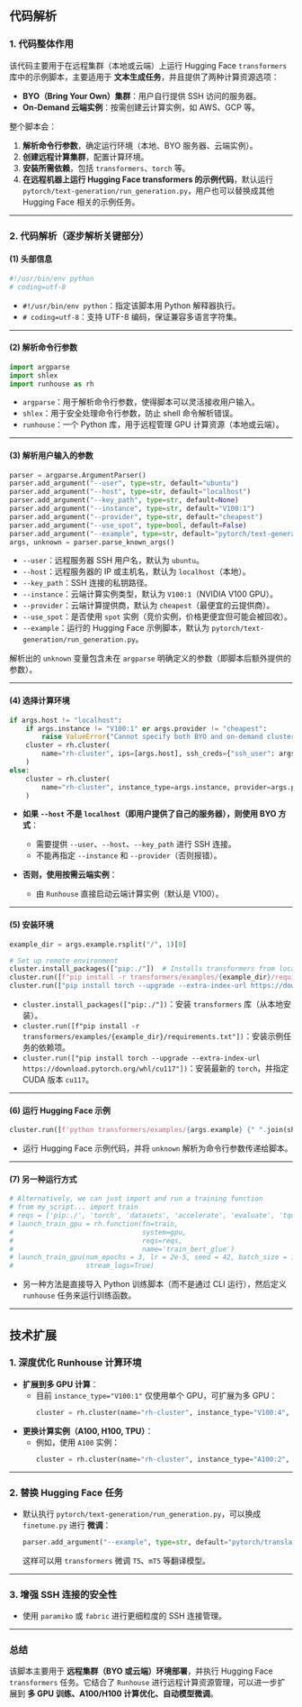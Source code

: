 ## **代码解析**

### **1. 代码整体作用**
该代码主要用于在远程集群（本地或云端）上运行 Hugging Face `transformers` 库中的示例脚本，主要适用于 **文本生成任务**，并且提供了两种计算资源选项：
- **BYO（Bring Your Own）集群**：用户自行提供 SSH 访问的服务器。
- **On-Demand 云端实例**：按需创建云计算实例，如 AWS、GCP 等。

整个脚本会：
1. **解析命令行参数**，确定运行环境（本地、BYO 服务器、云端实例）。
2. **创建远程计算集群**，配置计算环境。
3. **安装所需依赖**，包括 `transformers`、`torch` 等。
4. **在远程机器上运行 Hugging Face transformers 的示例代码**，默认运行 `pytorch/text-generation/run_generation.py`，用户也可以替换成其他 Hugging Face 相关的示例任务。

---

### **2. 代码解析（逐步解析关键部分）**

#### **(1) 头部信息**
```python
#!/usr/bin/env python
# coding=utf-8
```
- `#!/usr/bin/env python`：指定该脚本用 Python 解释器执行。
- `# coding=utf-8`：支持 UTF-8 编码，保证兼容多语言字符集。

---

#### **(2) 解析命令行参数**
```python
import argparse
import shlex
import runhouse as rh
```
- `argparse`：用于解析命令行参数，使得脚本可以灵活接收用户输入。
- `shlex`：用于安全处理命令行参数，防止 shell 命令解析错误。
- `runhouse`：一个 Python 库，用于远程管理 GPU 计算资源（本地或云端）。

---

#### **(3) 解析用户输入的参数**
```python
parser = argparse.ArgumentParser()
parser.add_argument("--user", type=str, default="ubuntu")
parser.add_argument("--host", type=str, default="localhost")
parser.add_argument("--key_path", type=str, default=None)
parser.add_argument("--instance", type=str, default="V100:1")
parser.add_argument("--provider", type=str, default="cheapest")
parser.add_argument("--use_spot", type=bool, default=False)
parser.add_argument("--example", type=str, default="pytorch/text-generation/run_generation.py")
args, unknown = parser.parse_known_args()
```
- `--user`：远程服务器 SSH 用户名，默认为 `ubuntu`。
- `--host`：远程服务器的 IP 或主机名，默认为 `localhost`（本地）。
- `--key_path`：SSH 连接的私钥路径。
- `--instance`：云端计算实例类型，默认为 `V100:1`（NVIDIA V100 GPU）。
- `--provider`：云端计算提供商，默认为 `cheapest`（最便宜的云提供商）。
- `--use_spot`：是否使用 `spot` 实例（竞价实例，价格更便宜但可能会被回收）。
- `--example`：运行的 Hugging Face 示例脚本，默认为 `pytorch/text-generation/run_generation.py`。

解析出的 `unknown` 变量包含未在 `argparse` 明确定义的参数（即脚本后额外提供的参数）。

---

#### **(4) 选择计算环境**
```python
if args.host != "localhost":
    if args.instance != "V100:1" or args.provider != "cheapest":
        raise ValueError("Cannot specify both BYO and on-demand cluster args")
    cluster = rh.cluster(
        name="rh-cluster", ips=[args.host], ssh_creds={"ssh_user": args.user, "ssh_private_key": args.key_path}
    )
else:
    cluster = rh.cluster(
        name="rh-cluster", instance_type=args.instance, provider=args.provider, use_spot=args.use_spot
    )
```
- **如果 `--host` 不是 `localhost`（即用户提供了自己的服务器），则使用 BYO 方式**：
  - 需要提供 `--user`、`--host`、`--key_path` 进行 SSH 连接。
  - 不能再指定 `--instance` 和 `--provider`（否则报错）。

- **否则，使用按需云端实例**：
  - 由 `Runhouse` 直接启动云端计算实例（默认是 V100）。

---

#### **(5) 安装环境**
```python
example_dir = args.example.rsplit("/", 1)[0]

# Set up remote environment
cluster.install_packages(["pip:./"])  # Installs transformers from local source
cluster.run([f"pip install -r transformers/examples/{example_dir}/requirements.txt"])
cluster.run(["pip install torch --upgrade --extra-index-url https://download.pytorch.org/whl/cu117"])
```
- `cluster.install_packages(["pip:./"])`：安装 `transformers` 库（从本地安装）。
- `cluster.run([f"pip install -r transformers/examples/{example_dir}/requirements.txt"])`：安装示例任务的依赖项。
- `cluster.run(["pip install torch --upgrade --extra-index-url https://download.pytorch.org/whl/cu117"])`：安装最新的 `torch`，并指定 CUDA 版本 `cu117`。

---

#### **(6) 运行 Hugging Face 示例**
```python
cluster.run([f'python transformers/examples/{args.example} {" ".join(shlex.quote(arg) for arg in unknown)}'])
```
- 运行 Hugging Face 示例代码，并将 `unknown` 解析为命令行参数传递给脚本。

---

#### **(7) 另一种运行方式**
```python
# Alternatively, we can just import and run a training function
# from my_script... import train
# reqs = ['pip:./', 'torch', 'datasets', 'accelerate', 'evaluate', 'tqdm', 'scipy', 'scikit-learn', 'tensorboard']
# launch_train_gpu = rh.function(fn=train,
#                                system=gpu,
#                                reqs=reqs,
#                                name='train_bert_glue')
# launch_train_gpu(num_epochs = 3, lr = 2e-5, seed = 42, batch_size = 16
#                  stream_logs=True)
```
- 另一种方法是直接导入 Python 训练脚本（而不是通过 CLI 运行），然后定义 `runhouse` 任务来运行训练函数。

---

## **技术扩展**
### **1. 深度优化 Runhouse 计算环境**
- **扩展到多 GPU 计算**：
  - 目前 `instance_type="V100:1"` 仅使用单个 GPU，可扩展为多 GPU：
    ```python
    cluster = rh.cluster(name="rh-cluster", instance_type="V100:4", provider=args.provider, use_spot=args.use_spot)
    ```
- **更换计算实例（A100, H100, TPU）**：
  - 例如，使用 `A100` 实例：
    ```python
    cluster = rh.cluster(name="rh-cluster", instance_type="A100:2", provider="aws")
    ```

---

### **2. 替换 Hugging Face 任务**
- 默认执行 `pytorch/text-generation/run_generation.py`，可以换成 `finetune.py` 进行 **微调**：
  ```python
  parser.add_argument("--example", type=str, default="pytorch/translation/run_translation.py")
  ```
  这样可以用 `transformers` 微调 `T5`、`mT5` 等翻译模型。

---

### **3. 增强 SSH 连接的安全性**
- 使用 `paramiko` 或 `fabric` 进行更细粒度的 SSH 连接管理。

---

### **总结**
该脚本主要用于 **远程集群（BYO 或云端）环境部署**，并执行 Hugging Face `transformers` 任务。它结合了 `Runhouse` 进行远程计算资源管理，可以进一步扩展到 **多 GPU 训练、A100/H100 计算优化、自动模型微调**。